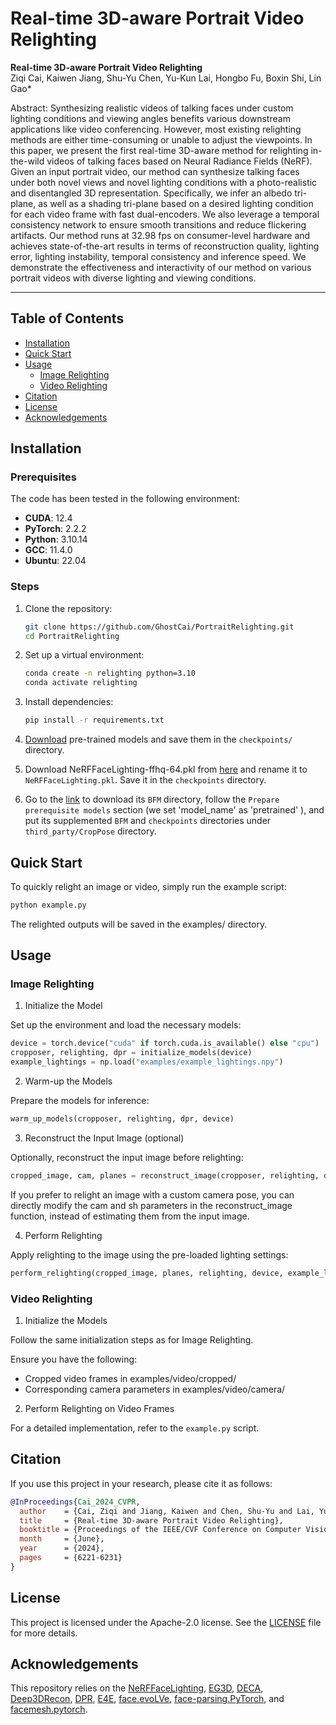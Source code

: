 

# Real-time 3D-aware Portrait Video Relighting


**Real-time 3D-aware Portrait Video Relighting**</br>
Ziqi Cai, Kaiwen Jiang, Shu-Yu Chen, Yu-Kun Lai, Hongbo Fu, Boxin Shi, Lin Gao*

Abstract: Synthesizing realistic videos of talking faces under custom lighting conditions and viewing angles benefits various downstream applications like video conferencing. However, most existing relighting methods are either time-consuming or unable to adjust the viewpoints. In this paper, we present the first real-time 3D-aware method for relighting in-the-wild videos of talking faces based on Neural Radiance Fields (NeRF). Given an input portrait video, our method can synthesize talking faces under both novel views and novel lighting conditions with a photo-realistic and disentangled 3D representation. Specifically, we infer an albedo tri-plane, as well as a shading tri-plane based on a desired lighting condition for each video frame with fast dual-encoders. We also leverage a temporal consistency network to ensure smooth transitions and reduce flickering artifacts. Our method runs at 32.98 fps on consumer-level hardware and achieves state-of-the-art results in terms of reconstruction quality, lighting error, lighting instability, temporal consistency and inference speed. We demonstrate the effectiveness and interactivity of our method on various portrait videos with diverse lighting and viewing conditions.

---

## Table of Contents

- [Installation](#installation)
- [Quick Start](#quick-start)
- [Usage](#usage)
  - [Image Relighting](#image-relighting)
  - [Video Relighting](#video-relighting)
- [Citation](#citation)
- [License](#license)
- [Acknowledgements](#acknowledgements)



## Installation

### Prerequisites

The code has been tested in the following environment:
- **CUDA**: 12.4
- **PyTorch**: 2.2.2
- **Python**: 3.10.14
- **GCC**: 11.4.0
- **Ubuntu**: 22.04


### Steps

1. Clone the repository:

    ```bash
    git clone https://github.com/GhostCai/PortraitRelighting.git
    cd PortraitRelighting
    ```

2. Set up a virtual environment:

    ```bash
    conda create -n relighting python=3.10
    conda activate relighting
    ```

3. Install dependencies:

    ```bash
    pip install -r requirements.txt
    ```

4. [Download](https://drive.google.com/file/d/1bYpvIJNrIdce4RIgSSv6GxDKLe0XJpEv/view?usp=drive_link) pre-trained models and save them in the `checkpoints/` directory.

5. Download NeRFFaceLighting-ffhq-64.pkl from [here](https://drive.google.com/drive/folders/1MT1aZJa0GEblJv4YUyVNi0BdwgGnQB_I) and rename it to `NeRFFaceLighting.pkl`. Save it in the `checkpoints` directory.

6. Go to the [link](https://github.com/sicxu/Deep3DFaceRecon_pytorch/tree/master) to download its `BFM` directory, follow the `Prepare prerequisite models` section (we set 'model_name' as 'pretrained' ), and put its supplemented `BFM` and `checkpoints` directories under `third_party/CropPose` directory.

## Quick Start

To quickly relight an image or video, simply run the example script:

```python
python example.py
```

The relighted outputs will be saved in the examples/ directory.

## Usage

### Image Relighting

1. Initialize the Model

Set up the environment and load the necessary models:

```python
device = torch.device("cuda" if torch.cuda.is_available() else "cpu")
cropposer, relighting, dpr = initialize_models(device)
example_lightings = np.load("examples/example_lightings.npy")
```

2. Warm-up the Models

Prepare the models for inference:

```python
warm_up_models(cropposer, relighting, dpr, device)
```

3. Reconstruct the Input Image (optional)

Optionally, reconstruct the input image before relighting:

```python
cropped_image, cam, planes = reconstruct_image(cropposer, relighting, dpr, device)
```

If you prefer to relight an image with a custom camera pose, you can directly modify the cam and sh parameters in the reconstruct_image function, instead of estimating them from the input image.

4. Perform Relighting

Apply relighting to the image using the pre-loaded lighting settings:

```python
perform_relighting(cropped_image, planes, relighting, device, example_lightings)
```

### Video Relighting

1. Initialize the Models

Follow the same initialization steps as for Image Relighting.

Ensure you have the following:

- Cropped video frames in examples/video/cropped/
- Corresponding camera parameters in examples/video/camera/

2. Perform Relighting on Video Frames

For a detailed implementation, refer to the `example.py` script.
## Citation

If you use this project in your research, please cite it as follows:

```bibtex
@InProceedings{Cai_2024_CVPR,
  author    = {Cai, Ziqi and Jiang, Kaiwen and Chen, Shu-Yu and Lai, Yu-Kun and Fu, Hongbo and Shi, Boxin and Gao, Lin},
  title     = {Real-time 3D-aware Portrait Video Relighting},
  booktitle = {Proceedings of the IEEE/CVF Conference on Computer Vision and Pattern Recognition (CVPR)},
  month     = {June},
  year      = {2024},
  pages     = {6221-6231}
}
```


## License

This project is licensed under the Apache-2.0 license. See the [LICENSE](LICENSE) file for more details.



## Acknowledgements
This repository relies on the [NeRFFaceLighting](https://github.com/IGLICT/NeRFFaceLighting), [EG3D](https://github.com/NVlabs/eg3d), [DECA](https://github.com/yfeng95/DECA), [Deep3DRecon](https://github.com/sicxu/Deep3DFaceRecon_pytorch), [DPR](https://github.com/zhhoper/DPR), [E4E](https://github.com/omertov/encoder4editing), [face.evoLVe](https://github.com/ZhaoJ9014/face.evoLVe), [face-parsing.PyTorch](https://github.com/zllrunning/face-parsing.PyTorch/tree/master), and [facemesh.pytorch](https://github.com/thepowerfuldeez/facemesh.pytorch).


